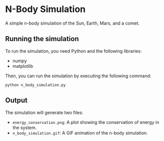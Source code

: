 # N-Body Simulation

A simple n-body simulation of the Sun, Earth, Mars, and a comet.

## Running the simulation

To run the simulation, you need Python and the following libraries:
- numpy
- matplotlib

Then, you can run the simulation by executing the following command:
```
python n_body_simulation.py
```

## Output

The simulation will generate two files:
- `energy_conservation.png`: A plot showing the conservation of energy in the system.
- `n_body_simulation.gif`: A GIF animation of the n-body simulation.
